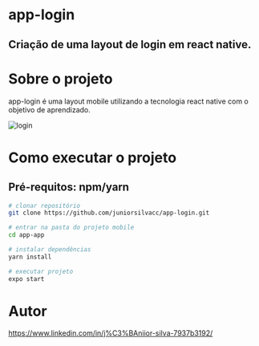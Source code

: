 # app-login
## Criação de uma layout de login em react native.

# Sobre o projeto
app-login é uma layout mobile utilizando a tecnologia react native com o objetivo de aprendizado.

![login](https://user-images.githubusercontent.com/43589505/126868265-24852af9-f246-4801-ad54-ca11b6ef1cf7.png)

# Como executar o projeto

## Pré-requitos: npm/yarn 

```bash
# clonar repositório  
git clone https://github.com/juniorsilvacc/app-login.git

# entrar na pasta do projeto mobile
cd app-app

# instalar dependências
yarn install

# executar projeto
expo start
```

# Autor

https://www.linkedin.com/in/j%C3%BAniior-silva-7937b3192/
